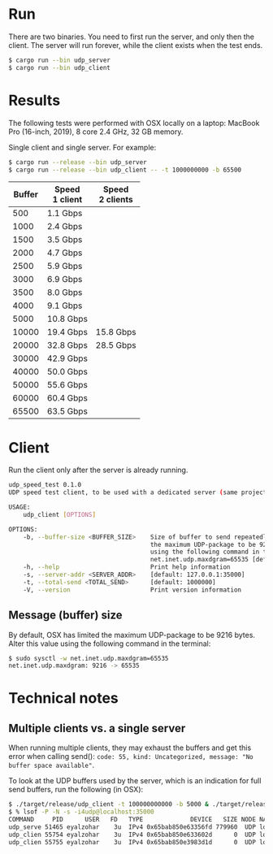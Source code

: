 # Run

There are two binaries. 
You need to first run the server, and only then the client. 
The server will run forever, while the client exists when the test ends.

```bash
$ cargo run --bin udp_server
$ cargo run --bin udp_client
```

# Results

The following tests were performed with OSX locally on a laptop:
MacBook Pro (16-inch, 2019), 8 core 2.4 GHz, 32 GB memory.

Single client and single server. For example:
```bash
$ cargo run --release --bin udp_server
$ cargo run --release --bin udp_client -- -t 1000000000 -b 65500
```

| Buffer | Speed<br>1 client | Speed<br>2 clients |
|--------|-------------------|--------------------|
|   500  |  1.1 Gbps | |
|  1000  |  2.4 Gbps | |
|  1500  |  3.5 Gbps | |
|  2000  |  4.7 Gbps | |
|  2500  |  5.9 Gbps | |
|  3000  |  6.9 Gbps | |
|  3500  |  8.0 Gbps | |
|  4000  |  9.1 Gbps | |
|  5000  | 10.8 Gbps | |
| 10000  | 19.4 Gbps | 15.8 Gbps |
| 20000  | 32.8 Gbps | 28.5 Gbps |
| 30000  | 42.9 Gbps | |
| 40000  | 50.0 Gbps | |
| 50000  | 55.6 Gbps | |
| 60000  | 60.4 Gbps | |
| 65500  | 63.5 Gbps | |

# Client

Run the client only after the server is already running.

```bash
udp_speed_test 0.1.0
UDP speed test client, to be used with a dedicated server (same project)

USAGE:
    udp_client [OPTIONS]

OPTIONS:
    -b, --buffer-size <BUFFER_SIZE>    Size of buffer to send repeatedly. By default OSX has limited
                                       the maximum UDP-package to be 9216 bytes. Alter this value
                                       using the following command in the terminal: sudo sysctl -w
                                       net.inet.udp.maxdgram=65535 [default: 5000]
    -h, --help                         Print help information
    -s, --server-addr <SERVER_ADDR>    [default: 127.0.0.1:35000]
    -t, --total-send <TOTAL_SEND>      [default: 1000000]
    -V, --version                      Print version information
```

## Message (buffer) size

By default, OSX has limited the maximum UDP-package to be 9216 bytes.
Alter this value using the following command in the terminal:

```bash
$ sudo sysctl -w net.inet.udp.maxdgram=65535 
net.inet.udp.maxdgram: 9216 -> 65535
```

# Technical notes

## Multiple clients vs. a single server

When running multiple clients, they may exhaust the buffers and get this error when calling send():
`code: 55, kind: Uncategorized, message: "No buffer space available"`.

To look at the UDP buffers used by the server, which is an indication for full send buffers, run the following (in OSX):

```bash
$ ./target/release/udp_client -t 100000000000 -b 5000 & ./target/release/udp_client -t 100000000000 -b 5000
$ % lsof -P -N -s -i4udp@localhost:35000
COMMAND     PID      USER   FD   TYPE             DEVICE   SIZE NODE NAME
udp_serve 51465 eyalzohar    3u  IPv4 0x65bab850e63356fd 779960  UDP localhost:35000
udp_clien 55754 eyalzohar    3u  IPv4 0x65bab850e633602d      0  UDP localhost:60444->localhost:35000
udp_clien 55755 eyalzohar    3u  IPv4 0x65bab850e3983d1d      0  UDP localhost:61102->localhost:35000
```
